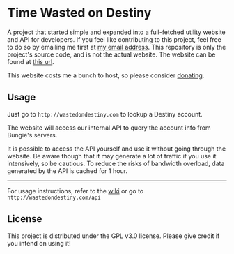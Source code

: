 Time Wasted on Destiny
======================
A project that started simple and expanded into a full-fetched utility website and API for developers. If you feel like contributing to this project, feel free to do so by emailing me first at [my email address](mailto://binarmorker@gmail.com). This repository is only the project's source code, and is not the actual website. The website can be found at [this url](http://wastedondestiny.com).

This website costs me a bunch to host, so please consider [donating](https://www.paypal.com/cgi-bin/webscr?cmd=_s-xclick&hosted_button_id=5YLYAY74SZP6W).

## Usage
Just go to `http://wastedondestiny.com` to lookup a Destiny account.

The website will access our internal API to query the account info from Bungie's servers.

It is possible to access the API yourself and use it without going through the website.
Be aware though that it may generate a lot of traffic if you use it intensively, so be cautious. 
To reduce the risks of bandwidth overload, data generated by the API is cached for 1 hour.
- - - -
For usage instructions, refer to the [wiki](https://github.com/BinarMorker/TimeWastedOnDestiny/wiki) or go to `http://wastedondestiny.com/api`

## License
This project is distributed under the GPL v3.0 license. Please give credit if you intend on using it!